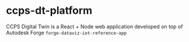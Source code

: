 # ccps-dt-platform
CCPS Digital Twin is a React + Node web application developed on top of Autodesk Forge `forge-dataviz-iot-reference-app`
